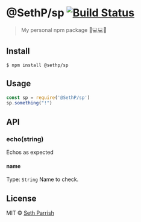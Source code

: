 
# @SethP/sp [![Build Status](https://travis-ci.org/setherizor/sp.svg?branch=master)](https://travis-ci.org/setherizor/sp)

> My personal npm package 💖💻💻💖

## Install
```
$ npm install @sethp/sp
```

## Usage
```js
const sp = require('@SethP/sp')
sp.something("!")
```

## API
### echo(string)
Echos as expected
#### name
Type: `String`
Name to check.

## License
MIT © [Seth Parrish](https://setherizor.github.io)